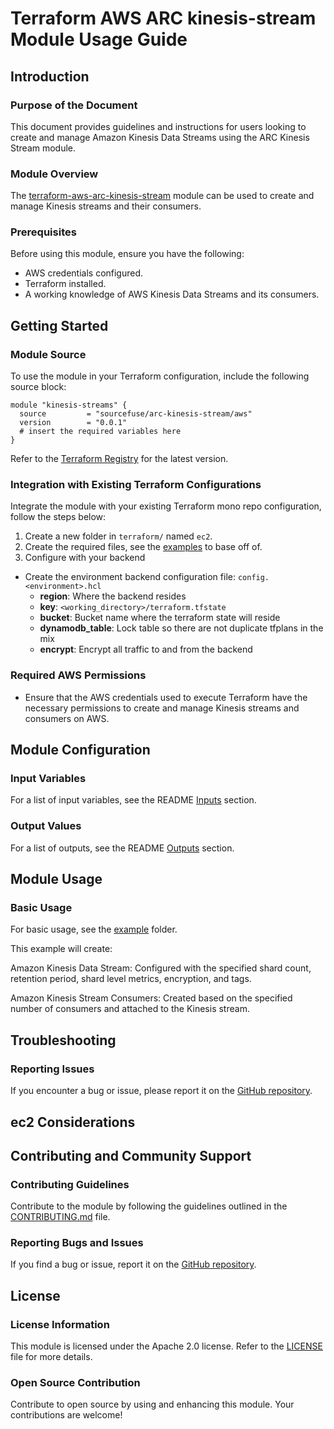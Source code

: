 # Terraform AWS ARC kinesis-stream Module Usage Guide

## Introduction

### Purpose of the Document

This document provides guidelines and instructions for users looking to create and manage Amazon Kinesis Data Streams using the ARC Kinesis Stream module.

### Module Overview

The [terraform-aws-arc-kinesis-stream](https://github.com/sourcefuse/terraform-aws-arc-kinesis-stream) module can be used to create and manage Kinesis streams and their consumers.

### Prerequisites

Before using this module, ensure you have the following:
- AWS credentials configured.
- Terraform installed.
- A working knowledge of AWS Kinesis Data Streams and its consumers.

## Getting Started

### Module Source

To use the module in your Terraform configuration, include the following source block:

```hcl
module "kinesis-streams" {
  source         = "sourcefuse/arc-kinesis-stream/aws"
  version        = "0.0.1"
  # insert the required variables here
}
```
Refer to the [Terraform Registry](https://registry.terraform.io/modules/sourcefuse/arc-kinesis-stream/aws/latest) for the latest version.

### Integration with Existing Terraform Configurations

Integrate the module with your existing Terraform mono repo configuration, follow the steps below:

1. Create a new folder in `terraform/` named `ec2`.
2. Create the required files, see the [examples](https://github.com/sourcefuse/terraform-aws-arc-kinesis-stream/tree/main/example/terraform) to base off of.
3. Configure with your backend
  - Create the environment backend configuration file: `config.<environment>.hcl`
    - **region**: Where the backend resides
    - **key**: `<working_directory>/terraform.tfstate`
    - **bucket**: Bucket name where the terraform state will reside
    - **dynamodb_table**: Lock table so there are not duplicate tfplans in the mix
    - **encrypt**: Encrypt all traffic to and from the backend


### Required AWS Permissions

- Ensure that the AWS credentials used to execute Terraform have the necessary permissions to create and manage Kinesis streams and consumers on AWS.

## Module Configuration

### Input Variables

For a list of input variables, see the README [Inputs](https://github.com/sourcefuse/terraform-aws-arc-kinesis-stream?tab=readme-ov-file#inputs) section.

### Output Values

For a list of outputs, see the README [Outputs](https://github.com/sourcefuse/terraform-aws-arc-kinesis-stream?tab=readme-ov-file#outputs) section.

## Module Usage

### Basic Usage

For basic usage, see the [example](https://github.com/sourcefuse/terraform-aws-arc-kinesis-stream/tree/main/example) folder.

This example will create:

Amazon Kinesis Data Stream: Configured with the specified shard count, retention period, shard level metrics, encryption, and tags.

Amazon Kinesis Stream Consumers: Created based on the specified number of consumers and attached to the Kinesis stream.

## Troubleshooting

### Reporting Issues

If you encounter a bug or issue, please report it on the [GitHub repository](https://github.com/sourcefuse/terraform-aws-arc-kinesis-stream/issues).

## ec2 Considerations

## Contributing and Community Support

### Contributing Guidelines

Contribute to the module by following the guidelines outlined in the [CONTRIBUTING.md](https://github.com/sourcefuse/terraform-aws-arc-kinesis-stream/blob/main/CONTRIBUTING.md) file.

### Reporting Bugs and Issues

If you find a bug or issue, report it on the [GitHub repository](https://github.com/sourcefuse/terraform-aws-arc-kinesis-stream/issues).

## License

### License Information

This module is licensed under the Apache 2.0 license. Refer to the [LICENSE](https://github.com/sourcefuse/terraform-aws-arc-kinesis-stream/blob/main/LICENSE) file for more details.

### Open Source Contribution

Contribute to open source by using and enhancing this module. Your contributions are welcome!
